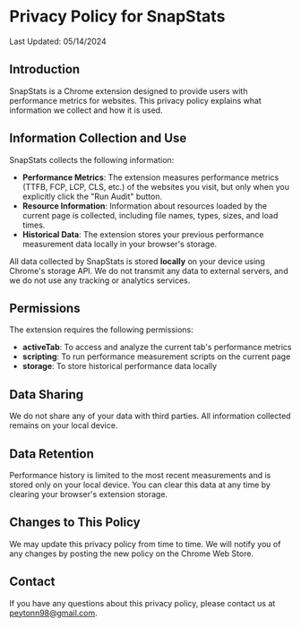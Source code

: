 # Privacy Policy for SnapStats

Last Updated: 05/14/2024

## Introduction

SnapStats is a Chrome extension designed to provide users with performance metrics for websites. This privacy policy explains what information we collect and how it is used.

## Information Collection and Use

SnapStats collects the following information:

- **Performance Metrics**: The extension measures performance metrics (TTFB, FCP, LCP, CLS, etc.) of the websites you visit, but only when you explicitly click the "Run Audit" button.
- **Resource Information**: Information about resources loaded by the current page is collected, including file names, types, sizes, and load times.
- **Historical Data**: The extension stores your previous performance measurement data locally in your browser's storage.

All data collected by SnapStats is stored **locally** on your device using Chrome's storage API. We do not transmit any data to external servers, and we do not use any tracking or analytics services.

## Permissions

The extension requires the following permissions:

- **activeTab**: To access and analyze the current tab's performance metrics
- **scripting**: To run performance measurement scripts on the current page
- **storage**: To store historical performance data locally

## Data Sharing

We do not share any of your data with third parties. All information collected remains on your local device.

## Data Retention

Performance history is limited to the most recent measurements and is stored only on your local device. You can clear this data at any time by clearing your browser's extension storage.

## Changes to This Policy

We may update this privacy policy from time to time. We will notify you of any changes by posting the new policy on the Chrome Web Store.

## Contact

If you have any questions about this privacy policy, please contact us at peytonn98@gmail.com. 